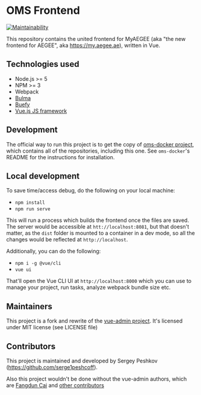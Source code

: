 # OMS Frontend

[![Maintainability](https://api.codeclimate.com/v1/badges/fab731e5b48ec139320b/maintainability)](https://codeclimate.com/github/AEGEE/oms-frontend/maintainability)

This repository contains the united frontend for MyAEGEE (aka "the new frontend for AEGEE", aka https://my.aegee.ae), written in Vue.

## Technologies used

- Node.js >= 5
- NPM >= 3
- Webpack
- [Bulma](https://bulma.io/)
- [Buefy](https://buefy.github.io/#/)
- [Vue.js JS framework](https://vuejs.org/)

## Development

The official way to run this project is to get the copy of [oms-docker project](github.com/AEGEE/oms-docker), which contains all of the repositories, including this one. See `oms-docker`'s README for the instructions for installation.

## Local development

To save time/access debug, do the following on your local machine:

- `npm install`
- `npm run serve`

This will run a process which builds the frontend once the files are saved. The server would be accessible at `htt://localhost:8081`, but that doesn't matter, as the `dist` folder is mounted to a container in a dev mode, so all the changes would be reflected at `http://localhost`.

Additionally, you can do the following:

- `npm i -g @vue/cli`
- `vue ui`

That'll open the Vue CLI UI at `http://localhost:8000` which you can use to manage your project, run tasks, analyze webpack bundle size etc.

## Maintainers

This project is a fork and rewrite of the [vue-admin project](https://github.com/vue-bulma/vue-admin). It's licensed under MIT license (see LICENSE file)

## Contributors

This project is maintained and developed by Sergey Peshkov (https://github.com/serge1peshcoff).

Also this project wouldn't be done without the vue-admin authors, which are [Fangdun Cai](https://twitter.com/_fundon) and [other contributors](https://github.com/vue-bulma/vue-admin/graphs/contributors)



